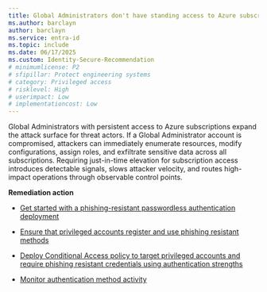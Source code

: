 ```yaml
---
title: Global Administrators don't have standing access to Azure subscriptions
ms.author: barclayn
author: barclayn
ms.service: entra-id
ms.topic: include
ms.date: 06/17/2025
ms.custom: Identity-Secure-Recommendation
# minimumlicense: P2
# sfipillar: Protect engineering systems
# category: Privileged access
# risklevel: High
# userimpact: Low
# implementationcost: Low
---
```

Global Administrators with persistent access to Azure subscriptions expand the attack surface for threat actors. If a Global Administrator account is compromised, attackers can immediately enumerate resources, modify configurations, assign roles, and exfiltrate sensitive data across all subscriptions. Requiring just-in-time elevation for subscription access introduces detectable signals, slows attacker velocity, and routes high-impact operations through observable control points.

**Remediation action**

- [Get started with a phishing-resistant passwordless authentication deployment](/entra/identity/authentication/how-to-plan-prerequisites-phishing-resistant-passwordless-authentication)

- [Ensure that privileged accounts register and use phishing resistant methods](/entra/identity/authentication/concept-authentication-strengths#authentication-strengths.md)

- [Deploy Conditional Access policy to target privileged accounts and require phishing resistant credentials using authentication strengths](/entra/identity/conditional-access/policy-admin-phish-resistant-mfa)

- [Monitor authentication method activity](/entra/identity/monitoring-health/concept-usage-insights-report#authentication-methods-activity.md)